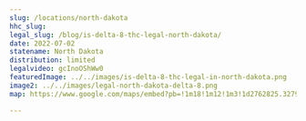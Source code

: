 ```yaml
---
slug: /locations/north-dakota
hhc_slug: 
legal_slug: /blog/is-delta-8-thc-legal-north-dakota/
date: 2022-07-02
statename: North Dakota
distribution: limited
legalvideo: gcInoOShWw0
featuredImage: ../../images/is-delta-8-thc-legal-in-north-dakota.png
image2: ../../images/legal-north-dakota-delta-8.png
map: https://www.google.com/maps/embed?pb=!1m18!1m12!1m3!1d2762825.3279173486!2d-102.55101503599964!3d47.44954354156348!2m3!1f0!2f0!3f0!3m2!1i1024!2i768!4f13.1!3m3!1m2!1s0x52d7831257d8e963%3A0xd849a39835ecfc9!2sNorth%20Dakota!5e0!3m2!1sen!2sus!4v1654285563791!5m2!1sen!2sus

---
```

